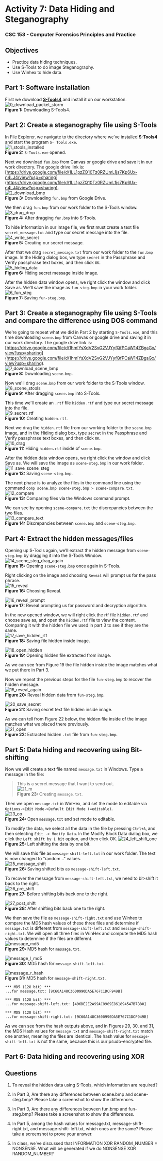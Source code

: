 # Activity 7: Data Hiding and Steganography 
### CSC 153 - Computer Forensics Principles and Practice  

## Objectives  
* Practice data hiding techniques.
* Use S-Tools to do image Steganography.
* Use Winhex to hide data.

## Part 1: Software installation
First we download [**S-Tools4**](https://packetstormsecurity.com/files/21688/s-tools4.zip.html) and install it on our workstation. 
![0_download_packet_storm](./images/0_download_packet_storm.png)  
**Figure 1:** Downloading S-Tools4. 

## Part 2: Create a steganography file using S-Tools  
In File Explorer, we navigate to the directory where we've installed [**S-Tools4**](https://packetstormsecurity.com/files/21688/s-tools4.zip.html) and start the program `S-
Tools.exe`.  
![1_stools_installed](./images/1_stools_installed.png)  
**Figure 2:** `S-Tools.exe` opened.  

Next we download `fun.bmp` from Canvas or google drive and save it in our work directory.
The google drive link is: [https://drive.google.com/file/d/1LL1pzZQ10Tz0RZUmL1js7Kp6Ux-n4LJ4/view?usp=sharing](https://drive.google.com/file/d/1LL1pzZQ10Tz0RZUmL1js7Kp6Ux-n4LJ4/view?usp=sharing).  
![2_download_bmp](./images/2_download_bmp.png)  
**Figure 3:** Downloading `fun.bmp` from Google Drive.  

We then drag `fun.bmp` from our work folder to the S-Tools window.  
![3_drag_drop](./images/3_drag_drop.png)  
**Figure 4:** After dragging `fun.bmp` into S-Tools.  

To hide information in our image file, we first must create a text file `secret_message.txt` and type our secret message into the file.  
![4_write_secret](./images/4_write_secret.png)  
**Figure 5:** Creating our secret message.  

After that we drag `secret_message.txt` from our work folder to the `fun.bmp` image. In the Hiding dialog box, we type `secret` in the Passphrase and Verify passphrase text boxes, and
then click `OK`.  
![5_hiding_data](./images/5_hiding_data.png)  
**Figure 6:** Hiding secret message inside image.  

  
After the hidden data window opens, we right click the window and click Save as. We'll save the image as `fun-steg.bmp` in your work folder.  
![6_fun_steg](./images/6_fun_steg.png)  
**Figure 7:** Saving `fun-steg.bmp`.  

## Part 3: Create a steganography file using S-Tools and compare the difference using DOS command  
We're going to repeat what we did in Part 2 by starting `S-Tools.exe`, and this time downloading `scene.bmp` from Canvas or google drive and saving it in our work directory. The google drive link is:
[https://drive.google.com/file/d/1hmIYsXdV2SvG2VJYyfQfPCaW14ZBgaGx/view?usp=sharing](https://drive.google.com/file/d/1hmIYsXdV2SvG2VJYyfQfPCaW14ZBgaGx/view?usp=sharing).  
![7_download_scene_bmp](./images/7_download_scene_bmp.png)  
**Figure 8:** Downloading `scene.bmp`.  

Now we'll drag `scene.bmp` from our work folder to the S-Tools window.  
![8_scene_stools](./images/8_scene_stools.png)  
**Figure 9:** After dragging `scene.bmp` into S-Tools.  

This time we'll create an `.rtf` file `hidden.rtf` and type our secret message into the file.  
![9_secret_rtf](./images/9_secret_rtf.png)  
**Figure 10:** Creating `hidden.rtf`.  

Next we drag the `hidden.rtf` file from our working folder to the `scene.bmp` image, and in the Hiding dialog box, type `secret` in the Passphrase and Verify passphrase text boxes, and then click `OK`.  
![10_drag](./images/10_drag.png)  
**Figure 11:** Hiding `hidden.rtf` inside of `scene.bmp`.  

After the hidden data window opens, we right click the window and click Save as. We will save the image as `scene-steg.bmp` in our work folder.  
![11_save_scene_steg](./images/11_save_scene_steg.png)  
**Figure 12:** Saving `scene-steg.bmp`.  

The next phase is to analyze the files in the command line using the command `comp scene.bmp scene-steg.bmp > scene-compare.txt`.  
![12_compare](./images/12_compare.png)  
**Figure 13:** Comparing files via the Windows command prompt.  

We can see by opening `scene-compare.txt` the discrepancies between the two files.  
![13_compare_text](./images/13_compare_text.png)  
**Figure 14:** Discrepancies between `scene.bmp` and `scene-steg.bmp`.  

## Part 4: Extract the hidden messages/files  
Opening up S-Tools again, we'll extract the hidden message from `scene-steg.bmp` by dragging it into the S-Tools Window.  
![14_scene_steg_drag_again](./images/14_scene_steg_drag_again.png)  
**Figure 15:** Opening `scene-steg.bmp` once again in S-Tools.  

Right clicking on the image and choosing `Reveal` will prompt us for the pass phrase.  
![15_reveal](./images/15_reveal.png)  
**Figure 16:** Choosing Reveal.  

![16_reveal_prompt](./images/16_reveal_prompt.png)  
**Figure 17:** Reveal prompting us for password and decryption algorithm.  

In the new opened window, we will right click the rtf file `hidden.rtf` and choose save as, and open the `hidden.rtf` file to view the content. Comparing it with the hidden file we used in part 3 to see if they are the same.  
![17_save_hidden_rtf](./images/17_save_hidden_rtf.png)  
**Figure 18:** Saving file hidden inside image.  

![18_open_hidden](./images/18_open_hidden.png)  
**Figure 19:** Opening hidden file extracted from image. 

As we can see from Figure 19 the file hidden inside the image matches what we put there in Part 3.    

Now we repeat the previous steps for the file `fun-steg.bmp` to recover the hidden message.  
![19_reveal_again](./images/19_reveal_again.png)  
**Figure 20:** Reveal hidden data from `fun-steg.bmp`.  

![20_save_secret](./images/20_save_secret.png)  
**Figure 21:** Saving secret text file hidden inside image.  

As we can tell from Figure 22 below, the hidden file inside of the image matches what we placed there previously.  
![21_open](./images/21_open.png)  
**Figure 22:** Extracted hidden `.txt` file from `fun-steg.bmp`.


## Part 5: Data hiding and recovering using Bit-shifting

Now we will create a text file named `message.txt` in Windows. Type a message in the file: 
>This is a secret message that I want to send out.  
![21_m](./images/21_m.png)  
**Figure 23:** Creating `message.txt`.  


Then we open `message.txt` in WinHex, and set the mode to editable via `Options->Edit Mode->Default Edit Mode (=editable)`.  
![23_oo](./images/23_oo.png)  
**Figure 24:** Open `message.txt` and set mode to editable.  

To modify the data, we select all the data in the file by pressing `Ctrl+A`, and then selecting `Edit -> Modify Data`. In the Modify Block Data dialog box, we click the `Left shift by 1 bit` option, and then click OK.
![24_left_shift_one](./images/24_left_shift_one.png)  
**Figure 25:** Left shifting the data by one bit.  

We will save this file as `message-shift-left.txt` in our work folder. The text is now changed to "random..." values.  
![25_message_shift](./images/25_message_shift.png)  
**Figure 26:** Saving shifted bits as `message-shift-left.txt`.  

To recover the message from `message-shift-left.txt`, we need to bit-shift it back to the right.  
![26_pre_shift](./images/26_pre_shift.png)  
**Figure 27:** Before shifting bits back one to the right.  

![27_post_shift](./images/27_post_shift.png)  
**Figure 28:** After shifting bits back one to the right. 

We then save the file as `message-shift-right.txt` and use Winhex to compare the MD5 hash values of these three files and determine if `message.txt` is different from `message-shift-left.txt` and `message-shift-right.txt`. We will open all three files in WinHex and compute the MD5 hash values to determine if the files are different.  
![message_md5](./images/messge_md5.png)  
**Figure 29:** MD5 hash for `message.txt`.  

![message_l_md5](./images/message_l_md5.png)  
**Figure 30:** MD5 hash for `message-shift-left.txt`. 

![message_r_hash](./images/message_r_hash.png)  
**Figure 31:** MD5 hash for `message-shift-right.txt`. 

```
*** MD5 (128 bit) ***
...for message.txt: [9C60A148C3600990DA5E767C1DCF949B]
```

```
*** MD5 (128 bit) ***
...for message-shift-left.txt: [496DE2E2A99AC0909E861894547B7B80]
```

```
*** MD5 (128 bit) ***
...for message-shift-right.txt: [9C60A148C3600990DA5E767C1DCF949B]
```

As we can see from the hash outputs above, and in Figures 29, 30, and 31, the MD5 Hash values for `message.txt` and `message-shift-right.txt` match one another, meaning the files are identical. The hash value for `message-shift-left.txt` is not the same, because this is our psudo-encrypted file. 

## Part 6: Data hiding and recovering using XOR  


## Questions  
1. To reveal the hidden data using S-Tools, which information are required?  

2. In Part 3, Are there any differences between scene.bmp and scene-steg.bmp? Please take a screenshot to show the differences.  

3. In Part 3, Are there any differences between fun.bmp and fun-steg.bmp? Please take a screenshot to show the differences.  

4. In Part 5, among the hash values for message.txt, message-shift-right.txt, and message-shift- left.txt, which ones are the same? Please take a screenshot to prove your answer.  

5. In class, we’ve discussed that INFORMATION XOR RANDOM_NUMBER = NONSENSE. What will be generated if we do NONSENSE XOR RANDOM_NUMBER?  